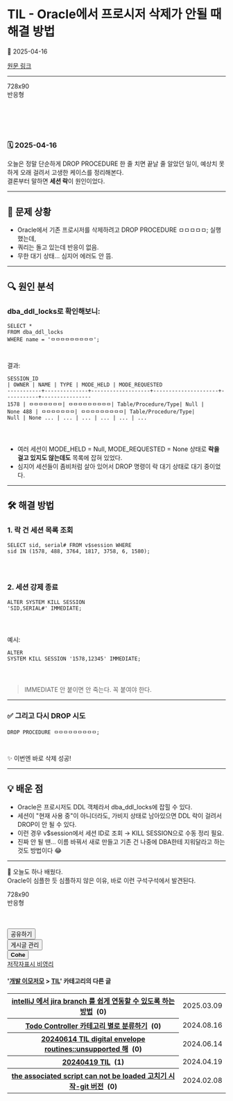 # TIL - Oracle에서 프로시저 삭제가 안될 때 해결 방법

📅 2025-04-16

[원문 링크](https://code-chy.tistory.com/200)

---

<div class="area_view" id="article-view">
<!-- System - START -->
<div class="revenue_unit_wrap">
<div class="revenue_unit_item adfit">
<div class="revenue_unit_info">728x90</div>
<ins class="kakao_ad_area" data-ad-height="90px" data-ad-unit="DAN-nP21vcNIK4cPjSVz" data-ad-width="728px" style="display: none;"></ins>
<script async="async" src="//t1.daumcdn.net/kas/static/ba.min.js" type="text/javascript"></script>
</div>
</div>
<div class="revenue_unit_wrap">
<div class="revenue_unit_item adsense responsive">
<div class="revenue_unit_info">반응형</div>
<script async="async" src="//pagead2.googlesyndication.com/pagead/js/adsbygoogle.js"></script>
<ins class="adsbygoogle" data-ad-client="ca-pub-9389330875359141" data-ad-format="auto" data-ad-host="ca-host-pub-9691043933427338" style="display: block;"></ins>
<script>(adsbygoogle = window.adsbygoogle || []).push({});</script>
</div>
</div>
<!-- System - END -->
<div class="contents_style"><h1> </h1><h3 data-ke-size="size23">🗓️ 2025-04-16</h3><p data-ke-size="size16">오늘은 정말 단순하게 DROP PROCEDURE 한 줄 치면 끝날 줄 알았던 일이, 예상치 못하게 오래 걸려서 고생한 케이스를 정리해본다.<br/>결론부터 말하면 <b>세션 락</b>이 원인이었다.</p><hr data-ke-style="style1" data-ke-type="horizontalRule"/><h2 data-ke-size="size26">🧨 문제 상황</h2><ul data-ke-list-type="disc" style="list-style-type: disc;"><li>Oracle에서 기존 프로시저를 삭제하려고 DROP PROCEDURE ㅁㅁㅁㅁㅁ; 실행했는데,</li><li>쿼리는 돌고 있는데 반응이 없음.</li><li>무한 대기 상태... 심지어 에러도 안 뜸.</li></ul><hr data-ke-style="style1" data-ke-type="horizontalRule"/><h2 data-ke-size="size26">🔍 원인 분석</h2><h3 data-ke-size="size23">dba_ddl_locks로 확인해보니:</h3><pre class="sql"><code>SELECT *
FROM dba_ddl_locks
WHERE name = 'ㅁㅁㅁㅁㅁㅁㅁㅁㅁ';

</code></pre><p data-ke-size="size16">결과:</p><pre class="gherkin"><code>SESSION_ID | OWNER        | NAME              | TYPE                | MODE_HELD | MODE_REQUESTED
-----------+--------------+-------------------+---------------------+-----------+----------------
1578       | ㅁㅁㅁㅁㅁㅁㅁ| ㅁㅁㅁㅁㅁㅁㅁㅁㅁ| Table/Procedure/Type| Null      | None
488        | ㅁㅁㅁㅁㅁㅁㅁ| ㅁㅁㅁㅁㅁㅁㅁㅁㅁ| Table/Procedure/Type| Null      | None
...        | ...          | ...               | ...                 | ...       | ...

</code></pre><ul data-ke-list-type="disc" style="list-style-type: disc;"><li>여러 세션이 MODE_HELD = Null, MODE_REQUESTED = None 상태로 <b>락을 걸고 있지도 않는데도</b> 목록에 잡혀 있었다.</li><li>심지어 세션들이 좀비처럼 살아 있어서 DROP 명령이 락 대기 상태로 대기 중이었다.</li></ul><hr data-ke-style="style1" data-ke-type="horizontalRule"/><h2 data-ke-size="size26">🛠️ 해결 방법</h2><h3 data-ke-size="size23">1. 락 건 세션 목록 조회</h3><pre class="sql"><code>SELECT sid, serial#
FROM v$session
WHERE sid IN (1578, 488, 3764, 1817, 3758, 6, 1580);

</code></pre><h3 data-ke-size="size23">2. 세션 강제 종료</h3><pre class="routeros"><code>ALTER SYSTEM KILL SESSION 'SID,SERIAL#' IMMEDIATE;

</code></pre><p data-ke-size="size16">예시:</p><pre class="routeros"><code>ALTER SYSTEM KILL SESSION '1578,12345' IMMEDIATE;

</code></pre><blockquote data-ke-style="style1">
<p data-ke-size="size16">IMMEDIATE 안 붙이면 안 죽는다. 꼭 붙여야 한다.</p>
</blockquote><hr data-ke-style="style1" data-ke-type="horizontalRule"/><h3 data-ke-size="size23">✅ 그리고 다시 DROP 시도</h3><pre class="cal"><code>DROP PROCEDURE ㅁㅁㅁㅁㅁㅁㅁㅁㅁ;

</code></pre><p data-ke-size="size16">✨ 이번엔 바로 삭제 성공!</p><hr data-ke-style="style1" data-ke-type="horizontalRule"/><h2 data-ke-size="size26">💡 배운 점</h2><ul data-ke-list-type="disc" style="list-style-type: disc;"><li>Oracle은 프로시저도 DDL 객체라서 dba_ddl_locks에 잡힐 수 있다.</li><li>세션이 "현재 사용 중"이 아니더라도, 가비지 상태로 남아있으면 DDL 락이 걸려서 DROP이 안 될 수 있다.</li><li>이런 경우 v$session에서 세션 ID로 조회 → KILL SESSION으로 수동 정리 필요.</li><li>진짜 안 될 땐… 이름 바꿔서 새로 만들고 기존 건 나중에 DBA한테 지워달라고 하는 것도 방법이다 😂</li></ul><hr data-ke-style="style1" data-ke-type="horizontalRule"/><p data-ke-size="size16">📝 오늘도 하나 배웠다.<br/>Oracle이 심플한 듯 심플하지 않은 이유, 바로 이런 구석구석에서 발견된다.</p></div>
<!-- System - START -->
<div class="revenue_unit_wrap">
<div class="revenue_unit_item adfit">
<div class="revenue_unit_info">728x90</div>
<ins class="kakao_ad_area" data-ad-height="90px" data-ad-unit="DAN-Zam346sFty2LTccN" data-ad-width="728px" style="display: none;"></ins>
<script async="async" src="//t1.daumcdn.net/kas/static/ba.min.js" type="text/javascript"></script>
</div>
</div>
<div class="revenue_unit_wrap">
<div class="revenue_unit_item adsense responsive">
<div class="revenue_unit_info">반응형</div>
<script async="async" src="//pagead2.googlesyndication.com/pagead/js/adsbygoogle.js"></script>
<ins class="adsbygoogle" data-ad-client="ca-pub-9389330875359141" data-ad-format="auto" data-ad-host="ca-host-pub-9691043933427338" style="display: block;"></ins>
<script>(adsbygoogle = window.adsbygoogle || []).push({});</script>
</div>
</div>
<!-- System - END -->
<script async="" crossorigin="anonymous" onerror="changeAdsenseToNaverAd()" src="https://pagead2.googlesyndication.com/pagead/js/adsbygoogle.js?client=ca-pub-9527582522912841"></script>
<!-- inventory -->
<ins class="adsbygoogle" data-ad-adfit-unit="DAN-HCZEy0KQLPMGnGuC" data-ad-client="ca-pub-9527582522912841" data-ad-format="auto" data-ad-slot="4947159016" data-ad-type="inventory" data-full-width-responsive="true" style="margin:50px 0; display:block"></ins>
<script id="adsense_script">
     (adsbygoogle = window.adsbygoogle || []).push({});
</script>
<script>
    if(window.ObserveAdsenseUnfilledState !== undefined){ ObserveAdsenseUnfilledState(); }
</script>
<div data-tistory-react-app="NaverAd"></div>
<div class="container_postbtn #post_button_group">
<div class="postbtn_like"><script>window.ReactionButtonType = 'reaction';
window.ReactionApiUrl = '//code-chy.tistory.com/reaction';
window.ReactionReqBody = {
    entryId: 200
}</script>
<div class="wrap_btn" data-tistory-react-app="Reaction" id="reaction-200"></div><div class="wrap_btn wrap_btn_share"><button aria-expanded="false" class="btn_post sns_btn btn_share" data-blog-title="Cohe" data-description="🗓️ 2025-04-16오늘은 정말 단순하게 DROP PROCEDURE 한 줄 치면 끝날 줄 알았던 일이, 예상치 못하게 오래 걸려서 고생한 케이스를 정리해본다.결론부터 말하면 세션 락이 원인이었다.🧨 문제 상황Oracle에서 기존 프로시저를 삭제하려고 DROP PROCEDURE ㅁㅁㅁㅁㅁ; 실행했는데,쿼리는 돌고 있는데 반응이 없음.무한 대기 상태... 심지어 에러도 안 뜸.🔍 원인 분석dba_ddl_locks로 확인해보니:SELECT *FROM dba_ddl_locksWHERE name = 'ㅁㅁㅁㅁㅁㅁㅁㅁㅁ';결과:SESSION_ID | OWNER | NAME | TYPE | MODE_HELD | MODE_REQUESTED-----.." data-pc-url="https://code-chy.tistory.com/200" data-profile-image="https://tistory1.daumcdn.net/tistory/5646409/attach/8bf562b73e38446a9f0bb065fc30f867" data-profile-name="코헤0121" data-relative-pc-url="/200" data-thumbnail-url="https://t1.daumcdn.net/tistory_admin/static/images/openGraph/opengraph.png" data-title="💻 TIL - Oracle에서 프로시저 삭제가 안될 때 해결 방법" type="button"><span class="ico_postbtn ico_share">공유하기</span></button>
<div class="layer_post" id="tistorySnsLayer"></div>
</div><div class="wrap_btn wrap_btn_etc" data-category-visibility="public" data-entry-id="200" data-entry-visibility="public"><button aria-expanded="false" class="btn_post btn_etc2" type="button"><span class="ico_postbtn ico_etc">게시글 관리</span></button>
<div class="layer_post" id="tistoryEtcLayer"></div>
</div></div>
<button class="btn_menu_toolbar btn_subscription #subscribe" data-blog-id="5646409" data-device="web_pc" data-tiara-action-name="구독 버튼_클릭" data-url="https://code-chy.tistory.com/200" type="button"><em class="txt_state"></em><strong class="txt_tool_id">Cohe</strong><span class="img_common_tistory ico_check_type1"></span></button> <div class="postbtn_ccl" data-ccl-derive="1" data-ccl-type="6">
<a class="link_ccl" href="https://creativecommons.org/licenses/by-nc/4.0/deed.ko" rel="license" target="_blank">
<span class="bundle_ccl">
<span class="ico_postbtn ico_ccl1">저작자표시</span> <span class="ico_postbtn ico_ccl2">비영리</span>
</span>
</a>
</div>
<!--
            <rdf:RDF xmlns="https://web.resource.org/cc/" xmlns:dc="https://purl.org/dc/elements/1.1/" xmlns:rdf="https://www.w3.org/1999/02/22-rdf-syntax-ns#">
                <Work rdf:about="">
                    <license rdf:resource="https://creativecommons.org/licenses/by-nc/4.0/deed.ko" />
                </Work>
                <License rdf:about="https://creativecommons.org/licenses/by-nc/4.0/deed.ko">
                    <permits rdf:resource="https://web.resource.org/cc/Reproduction"/>
                    <permits rdf:resource="https://web.resource.org/cc/Distribution"/>
                    <requires rdf:resource="https://web.resource.org/cc/Notice"/>
                    <requires rdf:resource="https://web.resource.org/cc/Attribution"/>
                    <permits rdf:resource="https://web.resource.org/cc/DerivativeWorks"/>
<prohibits rdf:resource="https://web.resource.org/cc/CommercialUse"/>

                </License>
            </rdf:RDF>
            --> <div data-tistory-react-app="SupportButton"></div>
</div>
<!-- PostListinCategory - START -->
<div class="another_category another_category_color_gray">
<h4>'<a href="/category/%EA%B0%9C%EB%B0%9C%20%EC%9D%B4%EB%AA%A8%EC%A0%80%EB%AA%A8">개발 이모저모</a> &gt; <a href="/category/%EA%B0%9C%EB%B0%9C%20%EC%9D%B4%EB%AA%A8%EC%A0%80%EB%AA%A8/TIL">TIL</a>' 카테고리의 다른 글</h4>
<table>
<tr>
<th><a href="/197">intelliJ 에서 jira branch 를 쉽게 연동할 수 있도록 하는 방법</a>  <span>(0)</span></th>
<td>2025.03.09</td>
</tr>
<tr>
<th><a href="/143">Todo Controller 카테고리 별로 분류하기</a>  <span>(0)</span></th>
<td>2024.08.16</td>
</tr>
<tr>
<th><a href="/112">20240614 TIL digital envelope routines::unsupported 해</a>  <span>(0)</span></th>
<td>2024.06.14</td>
</tr>
<tr>
<th><a href="/109">20240419 TIL</a>  <span>(1)</span></th>
<td>2024.04.19</td>
</tr>
<tr>
<th><a href="/66">the associated script can not be loaded 고치기 시작-git 버전</a>  <span>(0)</span></th>
<td>2024.02.08</td>
</tr>
</table>
</div>
<!-- PostListinCategory - END -->
</div>